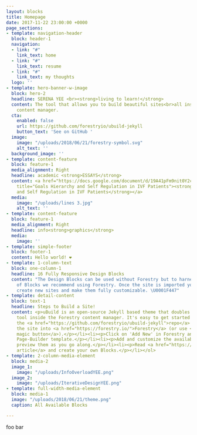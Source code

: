 ```yaml
---
layout: blocks
title: Homepage
date: 2017-11-22 23:00:00 +0000
page_sections:
- template: navigation-header
  block: header-1
  navigation:
  - link: "#"
    link_text: home
  - link: "#"
    link_text: resume
  - link: "#"
    link_text: my thoughts
  logo: ''
- template: hero-banner-w-image
  block: hero-2
  headline: SERENA YEE <br><strong>living to learn!</strong>
  content: The tool that allows you to build beautiful sites<br>all inside Forestry's
    content manager.
  cta:
    enabled: false
    url: https://github.com/forestryio/ubuild-jekyll
    button_text: 'See on GitHub '
  image:
    image: "/uploads/2018/06/21/forestry-symbol.svg"
    alt_text: ''
  background_image: ''
- template: content-feature
  block: feature-1
  media_alignment: Right
  headline: academic <strong>ESSAYS</strong>
  content: <a href="https://docs.google.com/document/d/19A41pFm9nit0Y2cwbuAxcwXFBKq6qB9mUyPgoGjaryU/edit?usp=sharing"
    title="Goals Hierarchy and Self Regulation in IVF Patients"><strong>Goals Hierarchy
    and Self Regulation in IVF Patients</strong></a>
  media:
    image: "/uploads/lines 3.jpg"
    alt_text: ''
- template: content-feature
  block: feature-1
  media_alignment: Right
  headline: info<strong>graphics</strong>
  media:
    image: ''
- template: simple-footer
  block: footer-1
  content: Hello world! ❤︎
- template: 1-column-text
  block: one-column-1
  headline: 16 Fully Responsive Design Blocks
  content: "The Design Blocks can be used without Forestry but to harness the power
    of Blocks we recommend using Forestry. Once the site is imported you can immediately
    create new sites and make them fully customizable. \U0001F447"
- template: detail-content
  block: text-1
  headline: Steps to Build a Site!
  content: <p>uBuild is an open-source Jekyll based theme that doubles as a builder
    tool inside the Forestry content manager. It's easy to get started!</p><ol><li><p>Fork
    the <a href="https://github.com/forestryio/ubuild-jekyll">repo</a> and import
    the site into <a href="https://forestry.io/">Forestry</a> (or use <a href="https://forestry.io/blog/ubuild-a-new-theme-for-static-sites-using-blocks#even-quicker-start">our
    magic button</a>).</p></li><li><p>Click on 'Add New' in Forestry and select the
    Page-Builder template.</p></li><li><p>Add and customize the available Blocks and
    preview them as you go along.</p></li><li><p>Read <a href="https://forestry.io/blog/ubuild-a-new-theme-for-static-sites-using-blocks/">our
    article</a> and create your own Blocks.</p></li></ol>
- template: 2-column-media-element
  block: media-2
  image_1:
    image: "/uploads/InfoOverloadYEE.png"
  image_2:
    image: "/uploads/IterativeDesignYEE.png"
- template: full-width-media-element
  block: media-1
  image: "/uploads/2018/06/21/theme.png"
  caption: All Available Blocks

---
```

foo bar